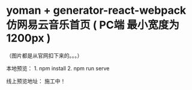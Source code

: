 # yoman + generator-react-webpack 仿网易云音乐首页 ( PC端  最小宽度为1200px )
（图片都是从官网扣下来的。。。）

本地预览： 1. npm install 
          2. npm run serve
          
线上预览地址：  施工中！
